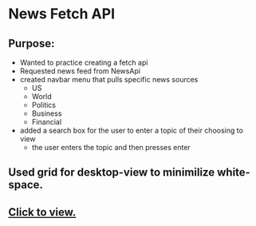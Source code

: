 # News Fetch API

## Purpose:
- Wanted to practice creating a fetch api
- Requested news feed from NewsApi
- created navbar menu that pulls specific news sources
    - US
    - World
    - Politics
    - Business
    - Financial
- added a search box for the user to enter a topic of their choosing to view
    - the user enters the topic and then presses enter

## Used grid for desktop-view to minimilize white-space.    
        
## [Click to view.](https://vronney.github.io/news-fetch-api/#0)
